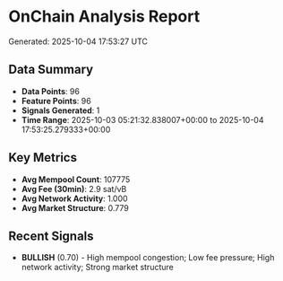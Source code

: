 # OnChain Analysis Report
Generated: 2025-10-04 17:53:27 UTC

## Data Summary
- **Data Points**: 96
- **Feature Points**: 96
- **Signals Generated**: 1
- **Time Range**: 2025-10-03 05:21:32.838007+00:00 to 2025-10-04 17:53:25.279333+00:00

## Key Metrics
- **Avg Mempool Count**: 107775
- **Avg Fee (30min)**: 2.9 sat/vB
- **Avg Network Activity**: 1.000
- **Avg Market Structure**: 0.779

## Recent Signals
- **BULLISH** (0.70) - High mempool congestion; Low fee pressure; High network activity; Strong market structure
